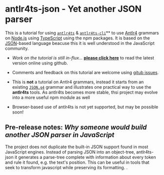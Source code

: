 antlr4ts-json - Yet another JSON parser
=======================================

This is a tutorial for using [`antlr4ts`](https://www.npmjs.com/package/antlr4ts) & [`antlr4ts-cli`](https://www.npmjs.com/package/antlr4ts-cli)** to use [Antlr4](http://www.antlr.org/) grammars on [Node.js](https://nodejs.org/) using [TypeScript](http://www.typescriptlang.org/) using the npm packages.  It is based on the [JSON](http://json.org/)-based language beacuse this it is well understood in the JavaScript community. 

- *Work on the tutorial is still in-flux...* **[please click here](https://github.com/BurtHarris/antlr4ts-json/tree/master/docs#readme)** to read the latest version online using github.   

- Comments and feedback on this tutorial are welcome using [gitub issues](https://github.com/BurtHarris/antlr4ts-json/issues).

- This is __not__ a tutorial on Antlr4 grammars, instead it starts from an existing [`JSON.g4`](https://github.com/antlr/grammars-v4/tree/master/json) grammar and illustrates one practical way to use the **antlr4ts** tools.   As antlr4ts becomes more stable, thsi project may evolve into a more useful npm module as well

- Browser-based use of antlr4ts is not yet supported, but may be possible soon!

Pre-release notes: *Why someone would build another JSON parser in JavaScript*
-----------

The project does not duplicate the built-in JSON support found in most JavaScript engines.  Instead of parsing JSON into an object-tree, antlr4ts-json it generates a parse-tree complete with information about every token and rule it found, e.g. the text's position.  This can be useful in tools that seek to transform javascript while preserving its formatting.
.   